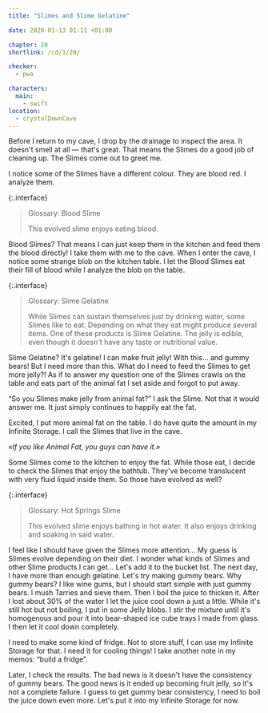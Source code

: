 ```yaml
---
title: "Slimes and Slime Gelatine"

date: 2020-01-13 01:11 +01:00

chapter: 20
shortlink: /cd/1/20/

checker:
  - pwa

characters:
  main:
    - swift
location:
  - crystalDownCave
---
```

Before I return to my cave, I drop by the drainage to inspect the area.
It doesn't smell at all — that's great.
That means the Slimes do a good job of cleaning up.
The Slimes come out to greet me.

I notice some of the Slimes have a different colour.
They are blood red. I analyze them.

{:.interface}
> Glossary: Blood Slime
>
> This evolved slime enjoys eating blood.
>

Blood Slimes?
That means I can just keep them in the kitchen and feed them the blood directly!
I take them with me to the cave.
When I enter the cave, I notice some strange blob on the kitchen table.
I let the Blood Slimes eat their fill of blood while I analyze the blob on the table.

{:.interface}
> Glossary: Slime Gelatine
>
> While Slimes can sustain themselves just by drinking water, some Slimes like to eat.
> Depending on what they eat might produce several items.
> One of these products is Slime Gelatine.
> The jelly is edible, even though it doesn't have any taste or nutritional value.
>

Slime Gelatine? It's gelatine!
I can make fruit jelly! With this… and gummy bears!
But I need more than this.
What do I need to feed the Slimes to get more jelly?! As if to answer my question one of the Slimes crawls on the table and eats part of the animal fat I set aside and forgot to put away.

“So you Slimes make jelly from animal fat?” I ask the Slime.
Not that it would answer me.
It just simply continues to happily eat the fat.

Excited, I put more animal fat on the table.
I do have quite the amount in my Infinite Storage.
I call the Slimes that live in the cave.

*«If you like Animal Fat, you guys can have it.»*

Some Slimes come to the kitchen to enjoy the fat.
While those eat, I decide to check the Slimes that enjoy the bathtub.
They've become translucent with very fluid liquid inside them.
So those have evolved as well?

{:.interface}
> Glossary: Hot Springs Slime
>
> This evolved slime enjoys bathing in hot water.
> It also enjoys drinking and soaking in said water.
>

I feel like I should have given the Slimes more attention…
My guess is Slimes evolve depending on their diet.
I wonder what kinds of Slimes and other Slime products I can get…
Let's add it to the bucket list.
The next day,
I have more than enough gelatine.
Let's try making gummy bears.
Why gummy bears?
I like wine gums, but I should start simple with just gummy bears.
I mush Tarries and sieve them.
Then I boil the juice to thicken it.
After I lost about 30% of the water I let the juice cool down a just a little.
While it's still hot but not boiling, I put in some Jelly blobs.
I stir the mixture until it's homogenous and pour it into bear-shaped ice cube trays I made from glass.
I then let it cool down completely.

I need to make some kind of fridge.
Not to store stuff, I can use my Infinite Storage for that.
I need it for cooling things!
I take another note in my memos: “build a fridge”.

Later, I check the results.
The bad news is it doesn't have the consistency of gummy bears.
The good news is it ended up becoming fruit jelly, so it's not a complete failure.
I guess to get gummy bear consistency, I need to boil the juice down even more.
Let's put it into my Infinite Storage for now.
